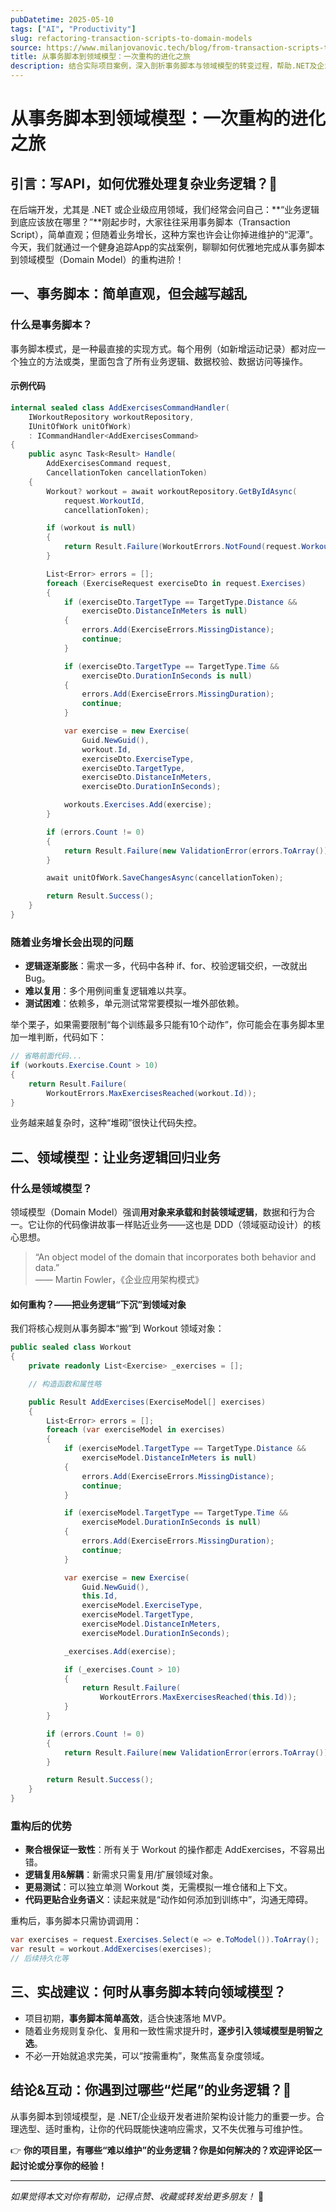 ```yaml
---
pubDatetime: 2025-05-10
tags: ["AI", "Productivity"]
slug: refactoring-transaction-scripts-to-domain-models
source: https://www.milanjovanovic.tech/blog/from-transaction-scripts-to-domain-models-a-refactoring-journey
title: 从事务脚本到领域模型：一次重构的进化之旅
description: 结合实际项目案例，深入剖析事务脚本与领域模型的转变过程，帮助.NET及企业级开发者提升业务架构可维护性与扩展性。
---
```


# 从事务脚本到领域模型：一次重构的进化之旅

## 引言：写API，如何优雅处理复杂业务逻辑？🤔

在后端开发，尤其是 .NET 或企业级应用领域，我们经常会问自己：**“业务逻辑到底应该放在哪里？”**刚起步时，大家往往采用事务脚本（Transaction Script），简单直观；但随着业务增长，这种方案也许会让你掉进维护的“泥潭”。今天，我们就通过一个健身追踪App的实战案例，聊聊如何优雅地完成从事务脚本到领域模型（Domain Model）的重构进阶！

## 一、事务脚本：简单直观，但会越写越乱

### 什么是事务脚本？

事务脚本模式，是一种最直接的实现方式。每个用例（如新增运动记录）都对应一个独立的方法或类，里面包含了所有业务逻辑、数据校验、数据访问等操作。

#### 示例代码

```csharp
internal sealed class AddExercisesCommandHandler(
    IWorkoutRepository workoutRepository,
    IUnitOfWork unitOfWork)
    : ICommandHandler<AddExercisesCommand>
{
    public async Task<Result> Handle(
        AddExercisesCommand request,
        CancellationToken cancellationToken)
    {
        Workout? workout = await workoutRepository.GetByIdAsync(
            request.WorkoutId,
            cancellationToken);

        if (workout is null)
        {
            return Result.Failure(WorkoutErrors.NotFound(request.WorkoutId));
        }

        List<Error> errors = [];
        foreach (ExerciseRequest exerciseDto in request.Exercises)
        {
            if (exerciseDto.TargetType == TargetType.Distance &&
                exerciseDto.DistanceInMeters is null)
            {
                errors.Add(ExerciseErrors.MissingDistance);
                continue;
            }

            if (exerciseDto.TargetType == TargetType.Time &&
                exerciseDto.DurationInSeconds is null)
            {
                errors.Add(ExerciseErrors.MissingDuration);
                continue;
            }

            var exercise = new Exercise(
                Guid.NewGuid(),
                workout.Id,
                exerciseDto.ExerciseType,
                exerciseDto.TargetType,
                exerciseDto.DistanceInMeters,
                exerciseDto.DurationInSeconds);

            workouts.Exercises.Add(exercise);
        }

        if (errors.Count != 0)
        {
            return Result.Failure(new ValidationError(errors.ToArray()));
        }

        await unitOfWork.SaveChangesAsync(cancellationToken);

        return Result.Success();
    }
}
```

### 随着业务增长会出现的问题

- **逻辑逐渐膨胀**：需求一多，代码中各种 if、for、校验逻辑交织，一改就出Bug。
- **难以复用**：多个用例间重复逻辑难以共享。
- **测试困难**：依赖多，单元测试常常要模拟一堆外部依赖。

举个栗子，如果需要限制“每个训练最多只能有10个动作”，你可能会在事务脚本里加一堆判断，代码如下：

```csharp
// 省略前面代码...
if (workouts.Exercise.Count > 10)
{
    return Result.Failure(
        WorkoutErrors.MaxExercisesReached(workout.Id));
}
```

业务越来越复杂时，这种“堆砌”很快让代码失控。

## 二、领域模型：让业务逻辑回归业务

### 什么是领域模型？

领域模型（Domain Model）强调**用对象来承载和封装领域逻辑**，数据和行为合一。它让你的代码像讲故事一样贴近业务——这也是 DDD（领域驱动设计）的核心思想。

> “An object model of the domain that incorporates both behavior and data.”  
> —— Martin Fowler，《企业应用架构模式》

#### 如何重构？——把业务逻辑“下沉”到领域对象

我们将核心规则从事务脚本“搬”到 Workout 领域对象：

```csharp
public sealed class Workout
{
    private readonly List<Exercise> _exercises = [];

    // 构造函数和属性略

    public Result AddExercises(ExerciseModel[] exercises)
    {
        List<Error> errors = [];
        foreach (var exerciseModel in exercises)
        {
            if (exerciseModel.TargetType == TargetType.Distance &&
                exerciseModel.DistanceInMeters is null)
            {
                errors.Add(ExerciseErrors.MissingDistance);
                continue;
            }

            if (exerciseModel.TargetType == TargetType.Time &&
                exerciseModel.DurationInSeconds is null)
            {
                errors.Add(ExerciseErrors.MissingDuration);
                continue;
            }

            var exercise = new Exercise(
                Guid.NewGuid(),
                this.Id,
                exerciseModel.ExerciseType,
                exerciseModel.TargetType,
                exerciseModel.DistanceInMeters,
                exerciseModel.DurationInSeconds);

            _exercises.Add(exercise);

            if (_exercises.Count > 10)
            {
                return Result.Failure(
                    WorkoutErrors.MaxExercisesReached(this.Id));
            }
        }

        if (errors.Count != 0)
        {
            return Result.Failure(new ValidationError(errors.ToArray()));
        }

        return Result.Success();
    }
}
```

### 重构后的优势

- **聚合根保证一致性**：所有关于 Workout 的操作都走 AddExercises，不容易出错。
- **逻辑复用&解耦**：新需求只需复用/扩展领域对象。
- **更易测试**：可以独立单测 Workout 类，无需模拟一堆仓储和上下文。
- **代码更贴合业务语义**：读起来就是“动作如何添加到训练中”，沟通无障碍。

重构后，事务脚本只需协调调用：

```csharp
var exercises = request.Exercises.Select(e => e.ToModel()).ToArray();
var result = workout.AddExercises(exercises);
// 后续持久化等
```

## 三、实战建议：何时从事务脚本转向领域模型？

- 项目初期，**事务脚本简单高效**，适合快速落地 MVP。
- 随着业务规则复杂化、复用和一致性需求提升时，**逐步引入领域模型是明智之选**。
- 不必一开始就追求完美，可以“按需重构”，聚焦高复杂度领域。

## 结论&互动：你遇到过哪些“烂尾”的业务逻辑？👀

从事务脚本到领域模型，是 .NET/企业级开发者进阶架构设计能力的重要一步。合理选型、适时重构，让你的代码既能快速响应需求，又不失优雅与可维护性。

👉 **你的项目里，有哪些“难以维护”的业务逻辑？你是如何解决的？欢迎评论区一起讨论或分享你的经验！**

---

_如果觉得本文对你有帮助，记得点赞、收藏或转发给更多朋友！_ 🚀
